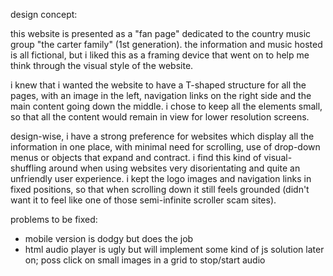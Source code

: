 design concept:

this website is presented as a "fan page" dedicated to the country music group "the carter family" (1st generation). the information and music hosted is all fictional, but i liked this as a framing device that went on to help me think through the visual style of the website. 

i knew that i wanted the website to have a T-shaped structure for all the pages, with an image in the left, navigation links on the right side and the main content going down the middle. i chose to keep all the elements small, so that all the content would remain in view for lower resolution screens.

design-wise, i have a strong preference for websites which display all the information in one place, with minimal need for scrolling, use of drop-down menus or objects that expand and contract. i find this kind of visual-shuffling around when using websites very disorientating and quite an unfriendly user experience. i kept the logo images and navigation links in fixed positions, so that when scrolling down it still feels grounded (didn't want it to feel like one of those semi-infinite scroller scam sites).

problems to be fixed:

- mobile version is dodgy but does the job
- html audio player is ugly but will implement some kind of js solution later on; poss click on small images in a grid to stop/start audio
